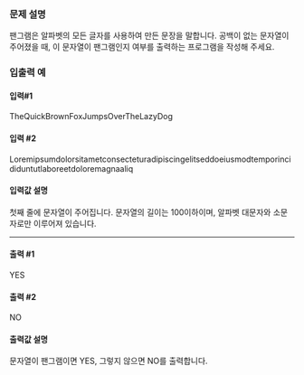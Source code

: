 ### 문제 설명
팬그램은 알파벳의 모든 글자를 사용하여 만든 문장을 말합니다. 공백이 없는 문자열이 주어졌을 때, 이 문자열이 팬그램인지 여부를 출력하는 프로그램을 작성해 주세요.

### 입출력 예
#### 입력#1
TheQuickBrownFoxJumpsOverTheLazyDog

#### 입력 #2
Loremipsumdolorsitametconsecteturadipiscingelitseddoeiusmodtemporincididuntutlaboreetdoloremagnaaliq

#### 입력값 설명
첫째 줄에 문자열이 주어집니다. 문자열의 길이는 100이하이며, 알파벳 대문자와 소문자로만 이루어져 있습니다.

--- 
#### 출력 #1
YES

#### 출력 #2
NO

#### 출력값 설명
문자열이 팬그램이면 YES, 그렇지 않으면 NO를 출력합니다.
